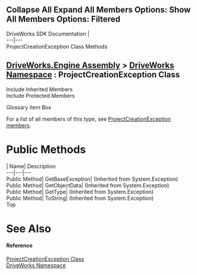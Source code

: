 Collapse All Expand All Members Options: Show All  Members Options: Filtered   
---  
DriveWorks SDK Documentation  |   
---|---  
ProjectCreationException Class Methods   
  
[DriveWorks.Engine Assembly](topic2156.md) > [DriveWorks Namespace](topic2159.md) : ProjectCreationException Class  
---  
  
Include Inherited Members    
Include Protected Members    


Glossary Item Box

For a list of all members of this type, see [ProjectCreationException members](topic4272.md).

# Public Methods

| Name| Description  
---|---|---  
Public Method| GetBaseException|  (Inherited from System.Exception)  
Public Method| GetObjectData|  (Inherited from System.Exception)  
Public Method| GetType|  (Inherited from System.Exception)  
Public Method| ToString|  (Inherited from System.Exception)  
Top

# See Also

#### Reference

[ProjectCreationException Class](topic4271.md)   
[DriveWorks Namespace](topic2159.md)



